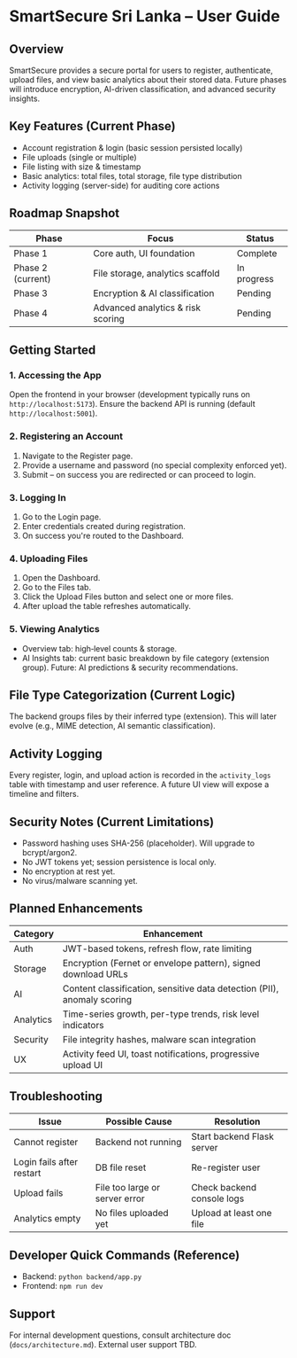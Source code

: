 # SmartSecure Sri Lanka – User Guide

## Overview
SmartSecure provides a secure portal for users to register, authenticate, upload files, and view basic analytics about their stored data. Future phases will introduce encryption, AI-driven classification, and advanced security insights.

## Key Features (Current Phase)
- Account registration & login (basic session persisted locally)
- File uploads (single or multiple)
- File listing with size & timestamp
- Basic analytics: total files, total storage, file type distribution
- Activity logging (server-side) for auditing core actions

## Roadmap Snapshot
| Phase | Focus | Status |
|-------|-------|--------|
| Phase 1 | Core auth, UI foundation | Complete |
| Phase 2 (current) | File storage, analytics scaffold | In progress |
| Phase 3 | Encryption & AI classification | Pending |
| Phase 4 | Advanced analytics & risk scoring | Pending |

## Getting Started
### 1. Accessing the App
Open the frontend in your browser (development typically runs on `http://localhost:5173`). Ensure the backend API is running (default `http://localhost:5001`).

### 2. Registering an Account
1. Navigate to the Register page.
2. Provide a username and password (no special complexity enforced yet).
3. Submit – on success you are redirected or can proceed to login.

### 3. Logging In
1. Go to the Login page.
2. Enter credentials created during registration.
3. On success you're routed to the Dashboard.

### 4. Uploading Files
1. Open the Dashboard.
2. Go to the Files tab.
3. Click the Upload Files button and select one or more files.
4. After upload the table refreshes automatically.

### 5. Viewing Analytics
- Overview tab: high‑level counts & storage.
- AI Insights tab: current basic breakdown by file category (extension group). Future: AI predictions & security recommendations.

## File Type Categorization (Current Logic)
The backend groups files by their inferred type (extension). This will later evolve (e.g., MIME detection, AI semantic classification).

## Activity Logging
Every register, login, and upload action is recorded in the `activity_logs` table with timestamp and user reference. A future UI view will expose a timeline and filters.

## Security Notes (Current Limitations)
- Password hashing uses SHA-256 (placeholder). Will upgrade to bcrypt/argon2.
- No JWT tokens yet; session persistence is local only.
- No encryption at rest yet.
- No virus/malware scanning yet.

## Planned Enhancements
| Category | Enhancement |
|----------|------------|
| Auth | JWT-based tokens, refresh flow, rate limiting |
| Storage | Encryption (Fernet or envelope pattern), signed download URLs |
| AI | Content classification, sensitive data detection (PII), anomaly scoring |
| Analytics | Time-series growth, per-type trends, risk level indicators |
| Security | File integrity hashes, malware scan integration |
| UX | Activity feed UI, toast notifications, progressive upload UI |

## Troubleshooting
| Issue | Possible Cause | Resolution |
|-------|----------------|-----------|
| Cannot register | Backend not running | Start backend Flask server |
| Login fails after restart | DB file reset | Re-register user |
| Upload fails | File too large or server error | Check backend console logs |
| Analytics empty | No files uploaded yet | Upload at least one file |

## Developer Quick Commands (Reference)
- Backend: `python backend/app.py`
- Frontend: `npm run dev`

## Support
For internal development questions, consult architecture doc (`docs/architecture.md`). External user support TBD.
